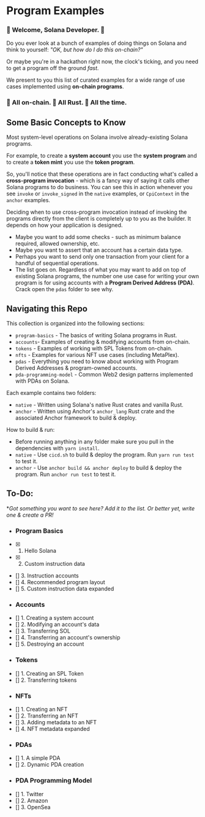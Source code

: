 # Program Examples

### :space_invader: Welcome, Solana Developer. :space_invader:   
   
Do you ever look at a bunch of examples of doing things on Solana and think to yourself: *"OK, but how do I do this on-chain?"*   
   
Or maybe you're in a hackathon right now, the clock's ticking, and you need to get a program off the ground *fast*.   
   
We present to you this list of curated examples for a wide range of use cases implemented using **on-chain programs**.   
   
### :link: All on-chain. :crab: All Rust. :muscle: All the time. 

## Some Basic Concepts to Know
Most system-level operations on Solana involve already-existing Solana programs.   
   
For example, to create a **system account** you use the **system program** and to create a **token mint** you use the **token program**.   
   
So, you'll notice that these operations are in fact conducting what's called a **cross-program invocation** - which is a fancy way of saying it calls other Solana programs to do business. You can see this in action whenever you see `invoke` or `invoke_signed` in the `native` examples, or `CpiContext` in the `anchor` examples.   
   
Deciding when to use cross-program invocation instead of invoking the programs directly from the client is completely up to you as the builder. It depends on how your application is designed.
- Maybe you want to add some checks - such as minimum balance required, allowed ownership, etc.
- Maybe you want to assert that an account has a certain data type.
- Perhaps you want to send only one transaction from your client for a handful of sequential operations.
- The list goes on.
Regardless of what you may want to add on top of existing Solana programs, the number one use case for writing your own program is for using accounts with a **Program Derived Address (PDA)**. Crack open the `pdas` folder to see why.

## Navigating this Repo

This collection is organized into the following sections:
- `program-basics` - The basics of writing Solana programs in Rust.
- `accounts`- Examples of creating & modifying accounts from on-chain.
- `tokens` - Examples of working with SPL Tokens from on-chain.
- `nfts` - Examples for various NFT use cases (including MetaPlex).
- `pdas` - Everything you need to know about working with Program Derived Addresses & program-owned accounts.
- `pda-programming-model` - Common Web2 design patterns implemented with PDAs on Solana.

Each example contains two folders:
- `native` - Written using Solana's native Rust crates and vanilla Rust.
- `anchor` - Written using Anchor's `anchor_lang` Rust crate and the associated Anchor framework to build & deploy.

How to build & run:
- Before running anything in any folder make sure you pull in the dependencies with `yarn install`.
- `native` - Use `cicd.sh` to build & deploy the program. Run `yarn run test` to test it.
- `anchor` - Use `anchor build && anchor deploy` to build & deploy the program. Run `anchor run test` to test it.

## To-Do:
**Got something you want to see here? Add it to the list. Or better yet, write one & create a PR!*
- ### Program Basics
- [x] 1. Hello Solana
- [x] 2. Custom instruction data
- [] 3. Instruction accounts
- [] 4. Recommended program layout
- [] 5. Custom instruction data expanded
- ### Accounts
- [] 1. Creating a system account
- [] 2. Modifying an account's data
- [] 3. Transferring SOL
- [] 4. Transferring an account's ownership
- [] 5. Destroying an account
- ### Tokens
- [] 1. Creating an SPL Token
- [] 2. Transferring tokens
- ### NFTs
- [] 1. Creating an NFT
- [] 2. Transferring an NFT
- [] 3. Adding metadata to an NFT
- [] 4. NFT metadata expanded
- ### PDAs
- [] 1. A simple PDA
- [] 2. Dynamic PDA creation
- ### PDA Programming Model
- [] 1. Twitter
- [] 2. Amazon
- [] 3. OpenSea
